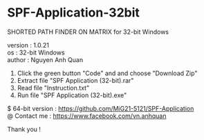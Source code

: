 # SPF-Application-32bit
SHORTED PATH FINDER ON MATRIX for 32-bit Windows 

version : 1.0.21 \
os : 32-bit Windows \
author : Nguyen Anh Quan


1. Click the green button "Code" and and choose "Download Zip"
2. Extract file "SPF Application (32-bit).rar"
3. Read file "Instruction.txt"
4. Run file "SPF Application (32-bit).exe" 

$ 64-bit version : https://github.com/MiG21-5121/SPF-Application \
@ Contact me : https://www.facebook.com/vn.anhquan

Thank you !
